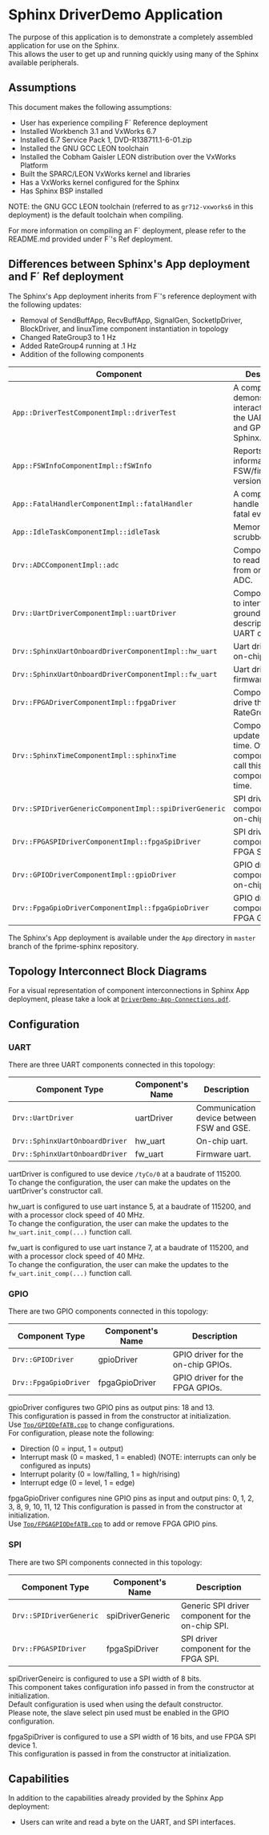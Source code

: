 # Sphinx DriverDemo Application

The purpose of this application is to demonstrate a completely assembled application for use on the Sphinx.  
This allows the user to get up and running quickly using many of the Sphinx available peripherals.

## Assumptions

This document makes the following assumptions:

 - User has experience compiling F´ Reference deployment
 - Installed Workbench 3.1 and VxWorks 6.7
 - Installed 6.7 Service Pack 1, DVD-R138711.1-6-01.zip
 - Installed the GNU GCC LEON toolchain
 - Installed the Cobham Gaisler LEON distribution over the VxWorks Platform
 - Built the SPARC/LEON VxWorks kernel and libraries
 - Has a VxWorks kernel configured for the Sphinx
 - Has Sphinx BSP installed

NOTE: the GNU GCC LEON toolchain (referred to as `gr712-vxworks6` in this deployment) is the default toolchain when compiling.

For more information on compiling an F´ deployment, please refer to the README.md provided under F´'s Ref deployment.

## Differences between Sphinx's App deployment and F´ Ref deployment

The Sphinx's App deployment inherits from F´'s reference deployment with the following updates:

 - Removal of SendBuffApp, RecvBuffApp, SignalGen, SocketIpDriver, BlockDriver, and linuxTime component instantiation in topology
 - Changed RateGroup3 to 1 Hz
 - Added RateGroup4 running at .1 Hz
 - Addition of the following components

| Component | Description |
| --------- | ----------- |
| `App::DriverTestComponentImpl::driverTest` | A component to demonstrate interaction with the UART, SPI, and GPIOs on the Sphinx. |
| `App::FSWInfoComponentImpl::fSWInfo` | Reports FSW information like FSW/firmware version. |
| `App::FatalHandlerComponentImpl::fatalHandler` | A component to handle reported fatal events. |
| `App::IdleTaskComponentImpl::idleTask` | Memory scrubber. |
| `Drv::ADCComponentImpl::adc` | Component used to read telemetry from on-chip ADC. |
| `Drv::UartDriverComponentImpl::uartDriver` | Component used to interface with ground over a file descriptor based UART connection. |
| `Drv::SphinxUartOnboardDriverComponentImpl::hw_uart` | Uart driver for on-chip UART. |
| `Drv::SphinxUartOnboardDriverComponentImpl::fw_uart` | Uart driver for firmware UART. |
| `Drv::FPGADriverComponentImpl::fpgaDriver` | Component to drive the RateGroupDrivers. |
| `Drv::SphinxTimeComponentImpl::sphinxTime` | Component to update spacecraft time. Others components can call this component to get time. |
| `Drv::SPIDriverGenericComponentImpl::spiDriverGeneric` | SPI driver component for on-chip SPI. |
| `Drv::FPGASPIDriverComponentImpl::fpgaSpiDriver` | SPI driver component for FPGA SPI. |
| `Drv::GPIODriverComponentImpl::gpioDriver` | GPIO driver component for on-chip GPIOs. |
| `Drv::FpgaGpioDriverComponentImpl::fpgaGpioDriver` | GPIO driver component for FPGA GPIOs. |

The Sphinx's App deployment is available under the `App` directory in `master` branch of the fprime-sphinx repository.

## Topology Interconnect Block Diagrams

For a visual representation of component interconnections in Sphinx App deployment, please take a look at [`DriverDemo-App-Connections.pdf`](./docs/DriverDemo-App-Connections.pdf).

## Configuration

### UART

There are three UART components connected in this topology:

| Component Type | Component's Name | Description |
| -------------- | ------------------------- | ----------- |
| `Drv::UartDriver` | uartDriver | Communication device between FSW and GSE. |
| `Drv::SphinxUartOnboardDriver` | hw_uart | On-chip uart. |
| `Drv::SphinxUartOnboardDriver` | fw_uart | Firmware uart. |

uartDriver is configured to use device `/tyCo/0` at a baudrate of 115200.  
To change the configuration, the user can make the updates on the uartDriver's constructor call.

hw_uart is configured to use uart instance 5, at a baudrate of 115200, and with a processor clock speed of 40 MHz.  
To change the configuration, the user can make the updates to the `hw_uart.init_comp(...)` function call.

fw_uart is configured to use uart instance 7, at a baudrate of 115200, and with a processor clock speed of 40 MHz.  
To change the configuration, the user can make the updates to the `fw_uart.init_comp(...)` function call.


### GPIO

There are two GPIO components connected in this topology:

| Component Type | Component's Name | Description |
| -------------- | ------------------------- | ----------- |
| `Drv::GPIODriver` | gpioDriver | GPIO driver for the on-chip GPIOs. |
| `Drv::FpgaGpioDriver` | fpgaGpioDriver | GPIO driver for the FPGA GPIOs. |


gpioDriver configures two GPIO pins as output pins: 18 and 13.  
This configuration is passed in from the constructor at initialization.  
Use [`Top/GPIODefATB.cpp`](Top/GPIODefATB.cpp) to change configurations.  
For configuration, please note the following:

- Direction (0 = input, 1 = output)
- Interrupt mask (0 = masked, 1 = enabled) (NOTE: interrupts can only be configured as inputs)
- Interrupt polarity (0 = low/falling, 1 = high/rising)
- Interrupt edge (0 = level, 1 = edge) 

fpgaGpioDriver configures nine GPIO pins as input and output pins: 0, 1, 2, 3, 8, 9, 10, 11, 12
This configuration is passed in from the constructor at initialization.  
Use [`Top/FPGAGPIODefATB.cpp`](Top/FPGAGPIODefATB.cpp) to add or remove FPGA GPIO pins.


### SPI

There are two SPI components connected in this topology:

| Component Type | Component's Name | Description |
| -------------- | ------------------------- | ----------- |
| `Drv::SPIDriverGeneric` | spiDriverGeneric | Generic SPI driver component for the on-chip SPI. |
| `Drv::FPGASPIDriver` | fpgaSpiDriver | SPI driver component for the FPGA SPI. |

spiDriverGeneirc is configured to use a SPI width of 8 bits.  
This component takes configuration info passed in from the constructor at initialization.  
Default configuration is used when using the default constructor.  
Please note, the slave select pin used must be enabled in the GPIO configuration.

fpgaSpiDriver is configured to use a SPI width of 16 bits, and use FPGA SPI device 1.  
This configuration is passed in from the constructor at initialization.  

## Capabilities

In addition to the capabilities already provided by the Sphinx App deployment:

 - Users can write and read a byte on the UART, and SPI interfaces.  
